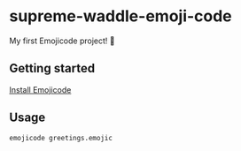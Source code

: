 # supreme-waddle-emoji-code
My first Emojicode project! 🥳


## Getting started
[Install Emojicode](https://www.emojicode.org/docs/guides/install.html)

## Usage
```bash
emojicode greetings.emojic
```
